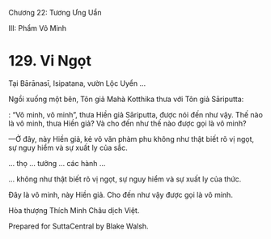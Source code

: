  

Chương 22: Tương Ưng Uẩn

III: Phẩm Vô Minh

# 129\. Vi Ngọt

Tại Bārānasī, Isipatana, vườn Lộc Uyển …

Ngồi xuống một bên, Tôn giả Mahà Kotthika thưa với Tôn giả Sāriputta:

: “Vô minh, vô minh”, thưa Hiền giả Sāriputta, được nói đến như vậy. Thế nào là vô minh, thưa Hiền giả? Và cho đến như thế nào được gọi là vô minh?

—Ở đây, này Hiền giả, kẻ vô văn phàm phu không như thật biết rõ vị ngọt, sự nguy hiểm và sự xuất ly của sắc.

… thọ … tưởng … các hành …

… không như thật biết rõ vị ngọt, sự nguy hiểm và sự xuất ly của thức.

Ðây là vô minh, này Hiền giả. Cho đến như vậy được gọi là vô minh.

Hòa thượng Thích Minh Châu dịch Việt.

Prepared for SuttaCentral by Blake Walsh.